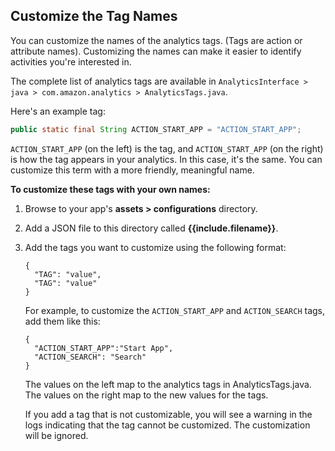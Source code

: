 ## Customize the Tag Names

You can customize the names of the analytics tags. (Tags are action or attribute names). Customizing the names can make it easier to identify activities you're interested in.

The complete list of analytics tags are available in `AnalyticsInterface > java > com.amazon.analytics > AnalyticsTags.java`.

Here's an example tag:

```java
public static final String ACTION_START_APP = "ACTION_START_APP";
```

`ACTION_START_APP` (on the left) is the tag, and `ACTION_START_APP` (on the right) is how the tag appears in your analytics. In this case, it's the same. You can customize this term with a more friendly, meaningful name.

**To customize these tags with your own names:**

1.  Browse to your app's **assets > configurations** directory.
2.  Add a JSON file to this directory called **{{include.filename}}**.
3.  Add the tags you want to customize using the following format:

    ```
    {
      "TAG": "value",
      "TAG": "value"
    }
    ```

    For example, to customize the `ACTION_START_APP` and `ACTION_SEARCH` tags, add them like this:

    ```
    {
      "ACTION_START_APP":"Start App",
      "ACTION_SEARCH": "Search"
    }
    ```

    The values on the left map to the analytics tags in AnalyticsTags.java. The values on the right map to the new values for the tags.

    If you add a tag that is not customizable, you will see a warning in the logs indicating that the tag cannot be customized. The customization will be ignored.
